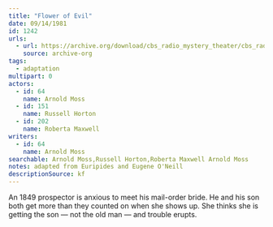 ```yaml
---
title: "Flower of Evil"
date: 09/14/1981
id: 1242
urls: 
  - url: https://archive.org/download/cbs_radio_mystery_theater/cbs_radio_mystery_theater-1201-1250.zip/cbs_radio_mystery_theater-1201-1250%2Fcbsrmt_1242_flower_of_evil.mp3
    source: archive-org
tags: 
  - adaptation
multipart: 0
actors:  
  - id: 64
    name: Arnold Moss  
  - id: 151
    name: Russell Horton  
  - id: 202
    name: Roberta Maxwell
writers:  
  - id: 64
    name: Arnold Moss
searchable: Arnold Moss,Russell Horton,Roberta Maxwell Arnold Moss
notes: adapted from Euripides and Eugene O'Neill
descriptionSource: kf
---
```

An 1849 prospector is anxious to meet his mail-order bride. He and his son both get more than they counted on when she shows up. She thinks she is getting the son — not the old man — and trouble erupts.